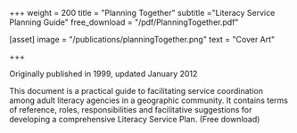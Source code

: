 +++
weight = 200
title = "Planning Together"
subtitle ="Literacy Service Planning Guide"
free_download = "/pdf/PlanningTogether.pdf"

[asset]
  image = "/publications/planningTogether.png"
  text = "Cover Art"


+++

Originally published in 1999, updated January 2012

This document is a practical guide to facilitating service coordination among adult literacy agencies in a geographic community. It contains terms of reference, roles, responsibilities and facilitative suggestions for developing a comprehensive Literacy Service Plan. (Free download)